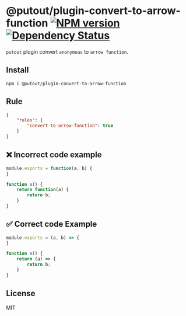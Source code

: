 # @putout/plugin-convert-to-arrow-function [![NPM version][NPMIMGURL]][NPMURL] [![Dependency Status][DependencyStatusIMGURL]][DependencyStatusURL]

[NPMIMGURL]:                https://img.shields.io/npm/v/@putout/plugin-convert-to-arrow-function.svg?style=flat&longCache=true
[NPMURL]:                   https://npmjs.org/package/@putout/plugin-convert-to-arrow-function"npm"

[DependencyStatusURL]:      https://david-dm.org/coderaiser/putout?path=packages/plugin-convert-to-arrow-function
[DependencyStatusIMGURL]:   https://david-dm.org/coderaiser/putout.svg?path=packages/plugin-convert-to-arrow-function

`putout` plugin convert `anonymous` to `arrow function`.

## Install

```
npm i @putout/plugin-convert-to-arrow-function
```

## Rule

```json
{
    "rules": {
        "convert-to-arrow-function": true
    }
}
```

## ❌ Incorrect code example

```js
module.exports = function(a, b) {
}

function x() {
    return function(a) {
        return b;
    }
}
```

## ✅ Correct code Example

```js
module.exports = (a, b) => {
}

function x() {
    return (a) => {
        return b;
    }
}
```

## License

MIT

